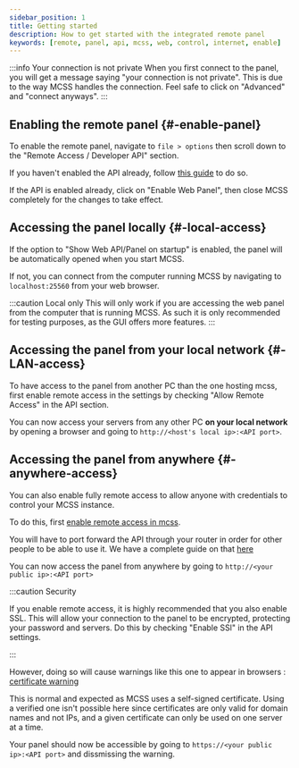 ```yaml
---
sidebar_position: 1
title: Getting started
description: How to get started with the integrated remote panel
keywords: [remote, panel, api, mcss, web, control, internet, enable]
---
```


:::info Your connection is not private
When you first connect to the panel, you will get a message saying "your connection is not private". This is due to the way MCSS handles the connection. Feel safe to click on "Advanced" and "connect anyways".
:::

## Enabling the remote panel {#-enable-panel}

To enable the remote panel, navigate to `file > options` then  scroll down to the "Remote Access / Developer API" section.

If you haven't enabled the API already, follow [this guide](/API/about#-api-enable) to do so.

If the API is enabled already, click on "Enable Web Panel", then close MCSS completely for the changes to take effect.

## Accessing the panel locally {#-local-access}

If the option to "Show Web API/Panel on startup" is enabled, the panel will be automatically opened when you start MCSS.

If not, you can connect from the computer running MCSS by navigating to `localhost:25560` from your web browser.

:::caution Local only
This will only work if you are accessing the web panel from the computer that is running MCSS. As such it is only recommended for testing purposes, as the GUI offers more features.
:::

## Accessing the panel from your local network {#-LAN-access}

To have access to the panel from another PC than the one hosting mcss, first enable remote access in the settings by checking "Allow Remote Access" in the API section.

You can now access your servers from any other PC **on your local network** by opening a browser and going to `http://<host's local ip>:<API port>`.

## Accessing the panel from anywhere {#-anywhere-access}

You can also enable fully remote access to allow anyone with credentials to control your MCSS instance.

To do this, first [enable remote access in mcss](#LAN-access).

You will have to port forward the API through your router in order for other people to be able to use it. We have a complete guide on that [here](/networking/port-forwarding)

You can now access the panel from anywhere by going to `http://<your public ip>:<API port>`

:::caution Security

If you enable remote access, it is highly recommended that you also enable SSL. This will allow your connection to the panel to be encrypted, protecting your password and servers. Do this by checking "Enable SSl" in the API settings.

:::

However, doing so will cause warnings like this one to appear in browsers :
[certificate warning](/img/docs/panel/ssl-warning.png)

This is normal and expected as MCSS uses a self-signed certificate. Using a verified one isn't possible here since certificates are only valid for domain names and not IPs, and a given certificate can only be used on one server at a time.

Your panel should now be accessible by going to `https://<your public ip>:<API port>` and dissmissing the warning.